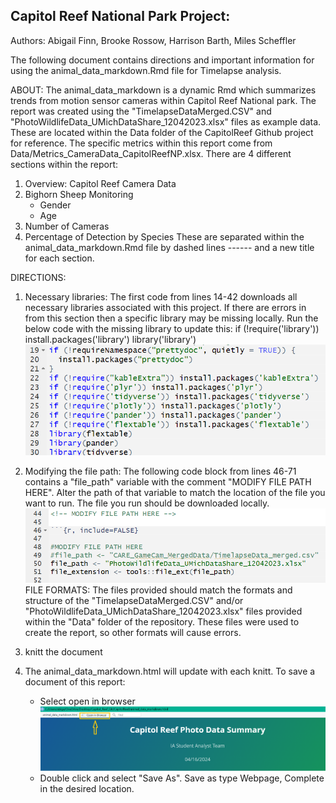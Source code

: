 ## Capitol Reef National Park Project:

Authors: Abigail Finn, Brooke Rossow, Harrison Barth, Miles Scheffler

The following document contains directions and important information for using the animal_data_markdown.Rmd file for Timelapse analysis. 

ABOUT: The animal_data_markdown is a dynamic Rmd which summarizes trends from motion sensor cameras within Capitol Reef National park. The report was created using the "TimelapseDataMerged.CSV" and "PhotoWildlifeData_UMichDataShare_12042023.xlsx" files as example data. These are located within the Data folder of the CapitolReef Github project for reference. The specific metrics within this report come from Data/Metrics_CameraData_CapitolReefNP.xlsx. There are 4 different sections within the report:
1) Overview: Capitol Reef Camera Data
2) Bighorn Sheep Monitoring
    - Gender
    - Age
3) Number of Cameras
4) Percentage of Detection by Species
These are separated within the animal_data_markdown.Rmd file by dashed lines ------ and a new title for each section. 

DIRECTIONS:
1) Necessary libraries: The first code from lines 14-42 downloads all necessary libraries associated with this project. If there are errors in from this section then a specific library may be missing locally. Run the below code with the missing library to update this:
    if (!require('library')) install.packages('library')
    library('library')
![alt text](images/image-2.png)

2) Modifying the file path: The following code block from lines 46-71 contains a "file_path" variable with the comment "MODIFY FILE PATH HERE". Alter the path of that variable to match the location of the file you want to run. The file you run should be downloaded locally.
![alt text](images/image-1.png)
FILE FORMATS: The files provided should match the formats and structure of the "TimelapseDataMerged.CSV" and/or "PhotoWildlifeData_UMichDataShare_12042023.xlsx" files provided within the "Data" folder of the repository. These files were used to create the report, so other formats will cause errors.

3) knitt the document

4) The animal_data_markdown.html will update with each knitt. To save a document of this report:
    - Select open in browser
    ![alt text](images/document_save_tutorial1-1.png)
    - Double click and select "Save As". Save as type Webpage, Complete in the desired location.








